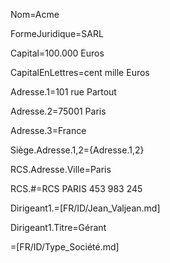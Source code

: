 Nom=Acme

FormeJuridique=SARL

Capital=100.000 Euros

CapitalEnLettres=cent mille Euros

Adresse.1=101 rue Partout

Adresse.2=75001 Paris

Adresse.3=France
 
Siège.Adresse.1,2={Adresse.1,2}

RCS.Adresse.Ville=Paris

RCS.#=RCS PARIS 453 983 245

Dirigeant1.=[FR/ID/Jean_Valjean.md]

Dirigeant1.Titre=Gérant

=[FR/ID/Type_Société.md]